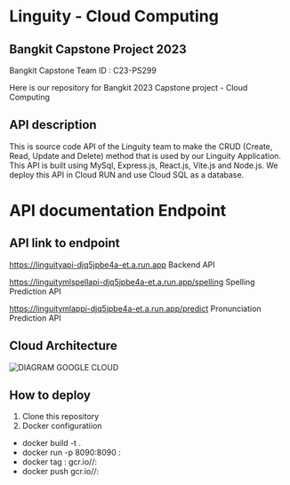 # Linguity - Cloud Computing

##  Bangkit Capstone Project 2023 
Bangkit Capstone Team ID : C23-PS299

Here is our repository for Bangkit 2023 Capstone project - Cloud Computing

## API description
This is source code API of the Linguity team to make the CRUD (Create, Read, Update and Delete) method that is used by our Linguity Application. This API is built using  MySql, Express.js, React.js, Vite.js and Node.js. We deploy this API in Cloud RUN and use Cloud SQL as a database.

# API documentation Endpoint
## API link to endpoint
https://linguityapi-djq5jpbe4a-et.a.run.app Backend API

https://linguitymlspellapi-djq5jpbe4a-et.a.run.app/spelling Spelling Prediction API

https://linguitymlappi-djq5jpbe4a-et.a.run.app/predict Pronunciation Prediction API

## Cloud Architecture
![DIAGRAM GOOGLE CLOUD](https://github.com/Linguity/CC/assets/85879078/61f4159e-d6eb-4c71-997f-fb96aaad740d)

## How to deploy
1. Clone this repository
2. Docker configuratiion
- docker build -t <Your-image> .
- docker run -p 8090:8090 <Your-image>:<your-tag>
- docker tag <Your-image>:<your-tag> gcr.io/<your-project>/<Your-image>:<your-tag>
- docker push gcr.io/<your-project>/<Your-image>:<your-tag>
